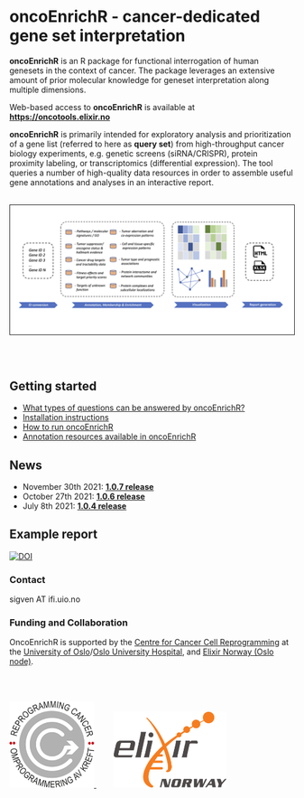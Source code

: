 # oncoEnrichR - cancer-dedicated gene set interpretation

**oncoEnrichR** is an R package for functional interrogation of human genesets in the context of cancer. The package leverages an extensive amount of prior molecular knowledge for geneset interpretation along multiple dimensions.

Web-based access to **oncoEnrichR** is available at <b><https://oncotools.elixir.no></b>

**oncoEnrichR** is primarily intended for exploratory analysis and prioritization of a gene list (referred to here as **query set**) from high-throughput cancer biology experiments, e.g. genetic screens (siRNA/CRISPR), protein proximity labeling, or transcriptomics (differential expression). The tool queries a number of high-quality data resources in order to assemble useful gene annotations and analyses in an interactive report.

<br>

<img src="man/figures/oncoenrichr_overview.png" align="center" border="1,"/>

<br><br>

## Getting started

* [What types of questions can be answered by oncoEnrichR?](https://sigven.github.io/oncoEnrichR/index.html#questions-adressed-by-oncoenrichr)
* [Installation instructions](https://sigven.github.io/oncoEnrichR/articles/installation.html)
* [How to run oncoEnrichR](https://sigven.github.io/oncoEnrichR/articles/running.html)
* [Annotation resources available in oncoEnrichR](https://sigven.github.io/oncoEnrichR/articles/annotation_resources.html)

## News

-   November 30th 2021: [**1.0.7 release**](https://sigven.github.io/oncoEnrichR/articles/CHANGELOG.html#version-1-0-7)
-   October 27th 2021: [**1.0.6 release**](https://sigven.github.io/oncoEnrichR/articles/CHANGELOG.html#version-1-0-6)
-   July 8th 2021: [**1.0.4 release**](https://sigven.github.io/oncoEnrichR/articles/CHANGELOG.html#version-1-0-4)

## Example report

<a href="https://doi.org/10.5281/zenodo.5737599"><img src="https://zenodo.org/badge/DOI/10.5281/zenodo.5737599.svg" alt="DOI"/></a>

### Contact

sigven AT ifi.uio.no

### Funding and Collaboration

OncoEnrichR is supported by the [Centre for Cancer Cell Reprogramming](https://www.med.uio.no/cancell/english/) at the [University of Oslo](https://www.uio.no)/[Oslo University Hospital](https://radium.no), and [Elixir Norway (Oslo node)](https://elixir.no/organization/organisation/elixir-uio).

<br> <br>

<p float="left">
  <a href="https://www.med.uio.no/cancell/english/">
     <img src="man/figures/can-cell.png" width="150" >
  </a>
  &nbsp;&nbsp;&nbsp;&nbsp;&nbsp;&nbsp;&nbsp;
  <a href="https://elixir.no/organization/organisation/elixir-uio">
     <img src="man/figures/elixir_norway.png" width="200" />
  </a>
</p>

